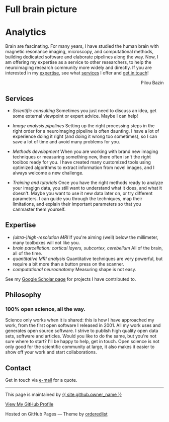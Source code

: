 # <a name="home"></a>Full brain picture
# Analytics

Brain are fascinating. For many years, I have studied the human brain with magnetic resonance imaging, microscopy, and computational methods, building dedicated software and elaborate pipelines along the way. Now, I am offering my expertise as a service to other researchers, to help the neuroimaging research community more widely and directly. If you are interested in my <a href="#code">expertise</a>, see what <a href="#code">services</a> I offer and <a href="#code">get in touch</a>!

<p  style="text-align:right">Pilou Bazin</p>

## <a name="services"></a>Services

- _Scientific consulting_ Sometimes you just need to discuss an idea, get some external viewpoint or expert advice. Maybe I can help!

- _Image analysis pipelines_ Setting up the right processing steps in the right order for a neuroimaging pipeline is often daunting. I have a lot of experience doing it right (and doing it wrong too sometimes), so I can save a lot of time and avoid many problems for you.

- _Methods development_ When you are working with brand new imaging techniques or measuring something new, there often isn't the right toolbox ready for you. I have created many customized tools using optimized algorithms to extract information from novel images, and I always welcome a new challenge.

- _Training and tutorials_ Once you have the right methods ready to analyze your imagign data, you still want to understand what it does, and what it doesn't. Maybe you want to use it new data later on, or try different parameters. I can guide you through the techniques, map their limitations, and explain their important parameters so that you canmaster them yourself.

## <a names="expertise"></a>Expertise

- _(ultra-)high-resolution MRI_ If you're aiming (well) below the millimeter, many toolboxes will not like you.
- _brain parcellation: cortical layers, subcortex, cerebellum_ All of the brain, all of the time.
- _quantitative MRI analysis_ Quantitative techniques are very powerful, but require a bit more than a button press on the scanner.
- _computational neuroanatomy_ Measuring shape is not easy.

See my  <a href="https://scholar.google.com/citations?user=g1EY49YAAAAJ">Google Scholar page</a> for projects I have contributed to.


## <a names="philosophy"></a>Philosophy

### 100% open science, all the way.
Science only works when it is shared: this is how I have approached my work, from the first open software I released in 2001.
All my work uses and generates open source software. I strive to publish high quality open data sets, software and articles.
Would you like to do the same, but you're not sure where to start? I'll be happy to help, get in touch. Open science is not
only good for the scientific community at large, it also makes it easier to show off your work and start collaborations.


## <a name="contact"></a>Contact

Get in touch via <a href="mailto:info@fullbrainpicture.nl">e-mail</a> for a quote. 


---
 This page is maintained by <a href="{{ site.github.owner_url }}">{{ site.github.owner_name }}</a>
 
<a href="{{ site.github.owner_url }}">View My GitHub Profile</a>
 
 Hosted on GitHub Pages &mdash; Theme by <a href="https://github.com/orderedlist">orderedlist</a>
